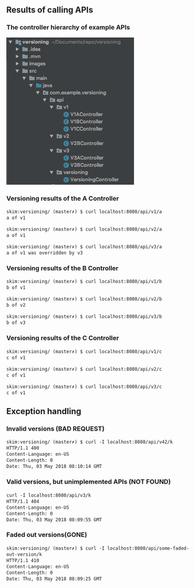 ## Results of calling APIs

### The controller hierarchy of example APIs

![Alt text](images/controller-hierarchy.png?raw=true "Controller Hierarchy")


### Versioning results of the A Controller
```
skim:versioning/ (master✗) $ curl localhost:8080/api/v1/a
a of v1
```

```
skim:versioning/ (master✗) $ curl localhost:8080/api/v2/a
a of v1
```

```
skim:versioning/ (master✗) $ curl localhost:8080/api/v3/a
a of v1 was overridden by v3
```

### Versioning results of the B Controller

```
skim:versioning/ (master✗) $ curl localhost:8080/api/v1/b
b of v1
```

```
skim:versioning/ (master✗) $ curl localhost:8080/api/v2/b
b of v2
```

```
skim:versioning/ (master✗) $ curl localhost:8080/api/v3/b
b of v3
```

### Versioning results of the C Controller

```
skim:versioning/ (master✗) $ curl localhost:8080/api/v1/c
c of v1
```

```
skim:versioning/ (master✗) $ curl localhost:8080/api/v2/c
c of v1
```

```
skim:versioning/ (master✗) $ curl localhost:8080/api/v3/c
c of v1
```


## Exception handling

### Invalid versions (BAD REQUEST)

```
skim:versioning/ (master✗) $ curl -I localhost:8080/api/v42/k
HTTP/1.1 400
Content-Language: en-US
Content-Length: 0
Date: Thu, 03 May 2018 08:10:14 GMT
```

### Valid versions, but unimplemented APIs (NOT FOUND)
```
curl -I localhost:8080/api/v3/k
HTTP/1.1 404
Content-Language: en-US
Content-Length: 0
Date: Thu, 03 May 2018 08:09:55 GMT
```

### Faded out versions(GONE)
```
skim:versioning/ (master✗) $ curl -I localhost:8080/api/some-faded-out-version/k
HTTP/1.1 410
Content-Language: en-US
Content-Length: 0
Date: Thu, 03 May 2018 08:09:25 GMT
```
